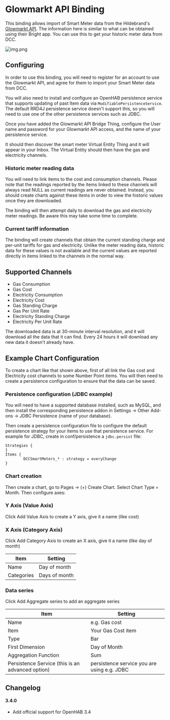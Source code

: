 Glowmarkt API Binding
=====================

This binding allows import of Smart Meter data from the Hildebrand's [Glowmarkt API](https://glowmarkt.com/).
The information here is similar to what can be obtained using their Bright app. 
You can use this to get your historic meter data from DCC. 

![img.png](images/img.png)

Configuring
-----------

In order to use this binding, you will need to register for an account to use
the Glowmarkt API, and agree for them to import your Smart Meter data from DCC.

You will also need to install and configure an OpenHAB persistence service
that supports updating of past Item data via `ModifiablePersistenceService`.
The default RRD4J persistence service doesn't support this,
so you will need to use one of the other persistence services such as JDBC.

Once you have added the Glowmarkt API Bridge Thing, configure the User name and 
password for your Glowmarkt API access, and the name of your persistence service.

It should then discover the smart meter Virtual Entity Thing and it will appear 
in your Inbox. The Virtual Entity should then have the gas and electricity channels.

### Historic meter reading data

You will need to link items to the cost and consumption channels. Please note that 
the readings reported by the items linked to these channels will always read NULL
as current readings are never obtained. Instead, you should create charts against these
items in order to view the historic values once they are downloaded.

The binding will then attempt daily to download the gas and electricity meter readings.
Be aware this may take some time to complete.

### Current tariff information

The binding will create channels that obtain the current standing charge and per-unit tariffs 
for gas and electricity. Unlike the meter reading data, historic data for these values 
is not available and the current values are reported directly in items linked to the
channels in the normal way.

Supported Channels
------------------

* Gas Consumption
* Gas Cost
* Electricity Consumption
* Electricity Cost
* Gas Standing Charge
* Gas Per Unit Rate
* Electricity Standing Charge
* Electricity Per Unit Rate

The downloaded data is at 30-minute interval resolution, and it will download all the data 
that it can find. Every 24 hours it will download any new data it doesn't already have.

Example Chart Configuration
---------------------------

To create a chart like that shown above, first of all link the Gas cost and Electricity cost channels to some Number Point items.
You will then need to create a persistence configuration to ensure that the data can be saved.

### Persistence configuration (JDBC example)

You will need to have a supported database installed, such as MySQL, and then install the corresponding persistence addon
in Settings -> Other Add-ons -> JDBC Persistence {name of your database}.

Then create a persistence configuration file to configure the default persistence strategy for your items to use that 
persistence service. For example for JDBC, create in conf/persistence a `jdbc.persist` file:

```
Strategies {
}
Items {
        DCCSmartMeters_* : strategy = everyChange
}
```

### Chart creation

Then create a chart, go to Pages -> (+) Create Chart.
Select Chart Type = Month. Then configure axes:

### Y Axis (Value Axis)
Click Add Value Axis to create a Y axis, give it a name (like cost)
### X Axis (Category Axis)
Click Add Category Axis to create an X axis, give it a name (like day of month)

| Item | Setting      |
|------|--------------|
| Name | Day of month |
|Categories| Days of month|

### Data series
Click Add Aggregate series to add an aggregate series

| Item                                             | Setting                                     |
|--------------------------------------------------|---------------------------------------------|
| Name                                             | e.g. Gas cost                               |
| Item                                             | Your Gas Cost item                          |
| Type                                             | Bar                                         |
| First Dimension                                  | Day of Month                                |
| Aggregation Function                             | Sum                                         |
| Persistence Service (this is an advanced option) | persistence service you are using e.g. JDBC | 



Changelog
---------

#### 3.4.0

* Add official support for OpenHAB 3.4
